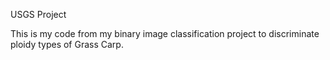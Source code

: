 USGS Project

This is my code from my binary image classification project to discriminate ploidy types of Grass Carp. 

